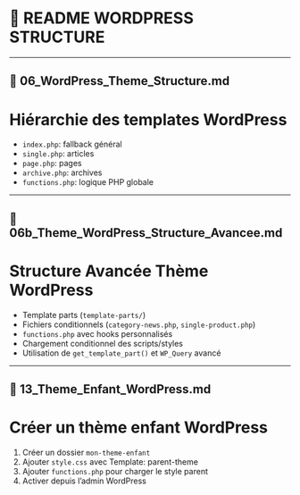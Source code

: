 # 📘 README WORDPRESS STRUCTURE



---

## 📄 06_WordPress_Theme_Structure.md

# Hiérarchie des templates WordPress

- `index.php`: fallback général
- `single.php`: articles
- `page.php`: pages
- `archive.php`: archives
- `functions.php`: logique PHP globale


---

## 📄 06b_Theme_WordPress_Structure_Avancee.md

# Structure Avancée Thème WordPress

- Template parts (`template-parts/`)
- Fichiers conditionnels (`category-news.php`, `single-product.php`)
- `functions.php` avec hooks personnalisés
- Chargement conditionnel des scripts/styles
- Utilisation de `get_template_part()` et `WP_Query` avancé


---

## 📄 13_Theme_Enfant_WordPress.md

# Créer un thème enfant WordPress

1. Créer un dossier `mon-theme-enfant`
2. Ajouter `style.css` avec Template: parent-theme
3. Ajouter `functions.php` pour charger le style parent
4. Activer depuis l’admin WordPress
